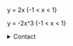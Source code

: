y = 2x {-1 < x < 1}

y = -2x^3 {-1 < x < 1}

<details>
  <summary>Contact</summary>
  📫 sunny.suncode@outlook.com
</details>
